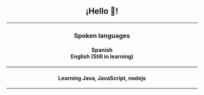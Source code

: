 <h2 align="center">¡Hello 👋!</h2>

<hr></hr>

<h3 align="center">Spoken languages</h3>
  
<h4 align="center">Spanish
  </br> English (Still in learning)</h4>
  
<hr></hr>

<h4 align="center">Learning Java, JavaScript, nodejs</h4>

<hr></hr>

